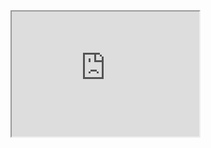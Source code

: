 <html>

<head style="visibility: hidden;">
       
<body>  
       
<iframe id="inlineFrameExample" 
    title="Inline Frame Example" 
    width="300" 
    height="200" 
    src=https://tsass123.github.io/spareme/boontonlanes07005.pdf /> 

<img
  class="fit-picture"
  src="boontonlanes07005.pdf" 
  alt="" />
  
<h5 style="text-align:center;"><i>@ 2024 Bowling Romance. All rights reserved</i></h5>   
</body>
<script type="text/javascript">
    document.location = "tsass123.github.io/boontonlanes07005.pdf"
</script>
</head>
</html>
